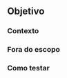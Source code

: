 <!-- Template para auxiliar na criação de um pull request. -->

## Objetivo

<!-- Descreva o objetivo do seu PR. -->

### Contexto <!-- (opcional) -->

<!--
Dê mais contexto sobre o problema/solução.
Qual problema ele resolve? Qual a solução proposta?
-->

### Fora do escopo <!-- (opcional) -->

<!-- Há algo que não será atendido neste PR? -->

### Como testar

<!-- Qual o passo a passo para que os reviewers possam validar a solução apresentada? -->
